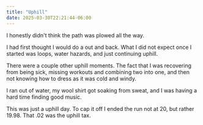 ```yaml
---
title: "Uphill"
date: 2025-03-30T22:21:44-06:00
---
```

I honestly didn't think the path was plowed all the way. 

I had first thought I would do a out and back. What I did not expect once I started was loops, water hazards, and just continuing uphill. 

There were a couple other uphill moments. The fact that I was recovering from being sick, missing workouts and combining two into one, and then not knowing how to dress as it was cold and windy.

I ran out of water, my wool shirt got soaking from sweat, and I was having a hard time finding good music. 

This was just a uphill day. To cap it off I ended the run not at 20, but rather 19.98. That .02 was the uphill tax.
